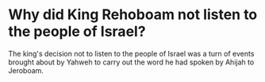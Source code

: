 # Why did King Rehoboam not listen to the people of Israel?

The king's decision not to listen to the people of Israel was a turn of events brought about by Yahweh to carry out the word he had spoken by Ahijah to Jeroboam. 